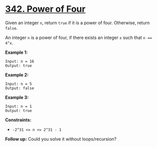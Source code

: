 # [342. Power of Four](https://leetcode.com/problems/power-of-four/description/)

Given an integer `n`, return `true` if it is a power of four. Otherwise, return `false`.

An integer `n` is a power of four, if there exists an integer `x` such that `n == 4^x`.

**Example 1:** 

```
Input: n = 16
Output: true
```

**Example 2:** 

```
Input: n = 5
Output: false
```

**Example 3:** 

```
Input: n = 1
Output: true
```

**Constraints:** 

- `-2^31 <= n <= 2^31 - 1`

**Follow up:**  Could you solve it without loops/recursion?